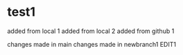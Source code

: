 # test1

added from local 1
added from local 2
added from github 1

changes made in main
changes made in newbranch1 EDIT1
